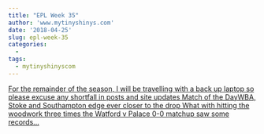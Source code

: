 ```yaml
---
title: "EPL Week 35"
author: 'www.mytinyshinys.com'
date: '2018-04-25'
slug: epl-week-35
categories:
  - 
tags:
  - mytinyshinyscom
---
```


[For the remainder of the season, I will be travelling with a back up laptop so please excuse any shortfall in posts and site updates Match of the DayWBA, Stoke and Southampton edge ever closer to the drop What with hitting the woodwork three times the Watford v Palace 0-0 matchup saw some records...<click to read more>](https://www.mytinyshinys.com/2018/04/25/epl-week-35/)

